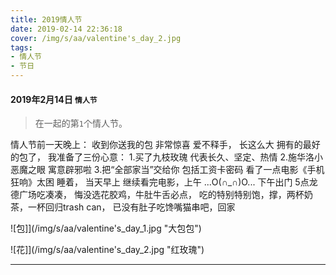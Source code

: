 ```yaml
---
title: 2019情人节
date: 2019-02-14 22:36:18
cover: /img/s/aa/valentine's_day_2.jpg
tags:
- 情人节
- 节日 
---
```


#### 2019年2月14日 `情人节`

> 在一起的第`1`个情人节。

情人节前一天晚上：
收到你送我的包 非常惊喜 爱不释手，
长这么大 拥有的最好的包了，
我准备了三份心意：
1.买了九枝玫瑰 代表长久、坚定、热情 
2.施华洛小恶魔之眼 寓意辟邪啦 
3.把“全部家当”交给你 包括工资卡密码
看了一点电影《手机狂响》太困 睡着，
当天早上 继续看完电影，上午 ...O(∩_∩)O... 
下午出门 5点龙德广场吃凑凑，
悔没选花胶鸡，牛肚牛舌必点， 
吃的特别特别饱，撑，两杯奶茶，一杯回归trash can， 
已没有肚子吃馋嘴猫串吧，回家


![包]](/img/s/aa/valentine's_day_1.jpg "大包包")

![花]](/img/s/aa/valentine's_day_2.jpg "红玫瑰")


<!-- > `高能预警：` 使用手机流量时：慎重点击，图大、耗流量，`WiFi环境下`观看

[点这里 `更多照片`](/img/s/xizang/p.html#02) -->


***